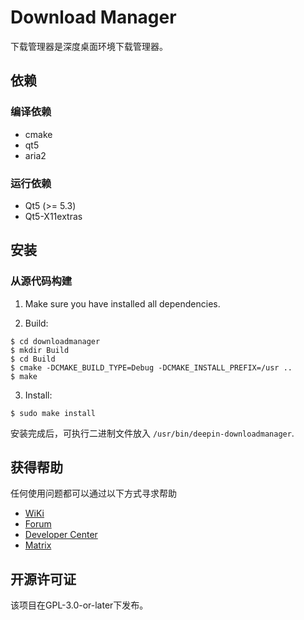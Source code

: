 # Download Manager

下载管理器是深度桌面环境下载管理器。

## 依赖

### 编译依赖

* cmake
* qt5
* aria2


### 运行依赖

* Qt5 (>= 5.3)
* Qt5-X11extras


## 安装

### 从源代码构建

1. Make sure you have installed all dependencies.

2. Build:
```
$ cd downloadmanager
$ mkdir Build
$ cd Build
$ cmake -DCMAKE_BUILD_TYPE=Debug -DCMAKE_INSTALL_PREFIX=/usr ..
$ make
```

3. Install:
```
$ sudo make install
```

安装完成后，可执行二进制文件放入 `/usr/bin/deepin-downloadmanager`.

## 获得帮助

任何使用问题都可以通过以下方式寻求帮助
* [WiKi](https://wiki.deepin.org)
* [Forum](https://bbs.deepin.org)
* [Developer Center](https://github.com/linuxdeepin/developer-center/issues)
* [Matrix](https://matrix.to/#/#deepin-community:matrix.org)


## 开源许可证
该项目在GPL-3.0-or-later下发布。